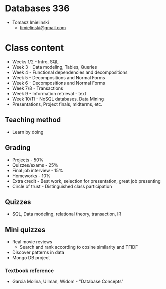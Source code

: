 # Databases 336
- Tomasz Imielinski
  - [timielinski@gmail.com](timielinski@gmail.com)

# Class content
- Weeks 1/2 - Intro, SQL
- Week 3 - Data modeling, Tables, Queries
- Week 4 - Functional dependencies and decompositions
- Week 5 - Decompositions and Normal Forms
- Week 6 - Decompositions and Normal Forms
- Week 7/8 - Transactions
- Week 9 - Information retrieval - text
- Week 10/11 - NoSQL databases, Data Mining
- Presentations, Project finals, midterms, etc.

## Teaching method
- Learn by doing

## Grading
- Projects - 50%
- Quizzes/exams - 25%
- Final job interview - 15%
- Homeworks - 10%
- Extra credit - Best work, selection for presentation, great job presenting
- Circle of trust - Distinguished class participation

## Quizzes
- SQL, Data modeling, relational theory, transaction, IR

## Mini quizzes
- Real movie reviews
  - Search and rank according to cosine similarity and TFIDF
- Discover patterns in data
- Mongo DB project

### Textbook reference
- Garcia Molina, Ullman, Widom - "Database Concepts"
